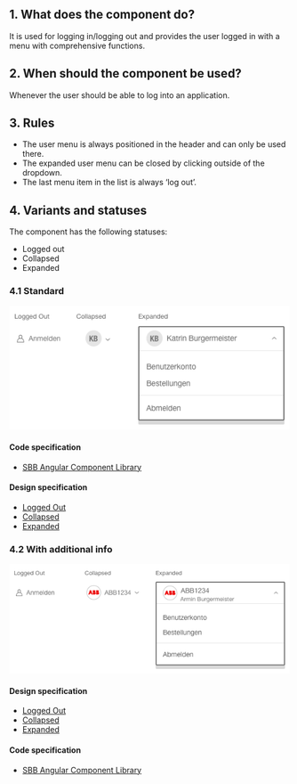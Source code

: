 ## 1. What does the component do?
It is used for logging in/logging out and provides the user logged in with a menu with comprehensive functions.

## 2. When should the component be used?
Whenever the user should be able to log into an application.

## 3. Rules
* The user menu is always positioned in the header and can only be used there.
* The expanded user menu can be closed by clicking outside of the dropdown.
* The last menu item in the list is always ‘log out’.

## 4. Variants and statuses
The component has the following statuses:
* Logged out
* Collapsed
* Expanded

### 4.1 Standard
![Image of the user menu component in the standard variant](https://raw.githubusercontent.com/sbb-design-systems/design-system-website-documentation/master/documentation/components/usermenu/images/usermenu_default.png 'class: image')

#### Code specification
* [SBB Angular Component Library](https://angular.app.sbb.ch/angular/components/usermenu?variant=standard)

#### Design specification
* [Logged Out](https://www.sketch.com/s/80f12b3b-58e5-4b4c-98cd-c553bae18db0/a/QJ1gZ8#Inspector)
* [Collapsed](https://www.sketch.com/s/80f12b3b-58e5-4b4c-98cd-c553bae18db0/a/xDQ81A#Inspector)
* [Expanded](https://www.sketch.com/s/80f12b3b-58e5-4b4c-98cd-c553bae18db0/a/EwG12Y#Inspector)

### 4.2 With additional info
![Image of the user menu component with additional text.](https://raw.githubusercontent.com/sbb-design-systems/design-system-website-documentation/master/documentation/components/usermenu/images/usermenu_addinfo.png 'class: image')

#### Design specification
* [Logged Out](https://www.sketch.com/s/80f12b3b-58e5-4b4c-98cd-c553bae18db0/a/j9rRv0#Inspector)
* [Collapsed](https://www.sketch.com/s/80f12b3b-58e5-4b4c-98cd-c553bae18db0/a/dKjaYZ#Inspector)
* [Expanded](https://www.sketch.com/s/80f12b3b-58e5-4b4c-98cd-c553bae18db0/a/zAKMVW#Inspector)

#### Code specification
* [SBB Angular Component Library](https://angular.app.sbb.ch/angular/components/usermenu?variant=standard)